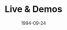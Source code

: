 ---
type: single
title: Live & Demos
date: 1994-09-24
label: CNR
catalog: 123-456-789
img: /images/singles/live-demos.jpg
discs:
  - tracks:
    - title: I Believe In You
      subtitle: Demo
    - title: One Day
      subtitle: Demo
    - title: Heaven Is Callin'
      subtitle: Demo
    - title: The Magic Breeze
      subtitle: Live
    - title: Only Your Love
      subtitle: Live
    - title: No Turning Back
      subtitle: Live
credits:
  - key: Artwork
    value: Robby Valentine
---